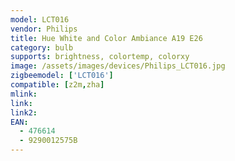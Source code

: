 ```yaml
---
model: LCT016
vendor: Philips
title: Hue White and Color Ambiance A19 E26
category: bulb
supports: brightness, colortemp, colorxy
image: /assets/images/devices/Philips_LCT016.jpg
zigbeemodel: ['LCT016'] 
compatible: [z2m,zha]
mlink: 
link: 
link2: 
EAN: 
  - 476614
  - 9290012575B
---
```

